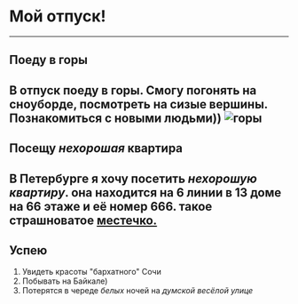 # Мой отпуск!
---
## Поеду в **горы**
В отпуск поеду в горы. Смогу погонять на сноуборде, посмотреть на сизые вершины. Познакомиться с новыми людьми))
![горы](mount.jpg)
---
## Посещу **_нехорошая_ квартира**
В Петербурге я хочу посетить _нехорошую квартиру_.
она находится на 6 линии в 13 доме на 66 этаже и её номер 666. такое страшноватое [местечко.](https://dombulgakova.ru/tramvay-s-nehoroschey-kvartiroy/)
---
## Успею
1. Увидеть красоты "бархатного" Сочи
2. Побывать на Байкале)
3. Потерятся в череде _*белых*_ ночей на *думской весёлой улице*







